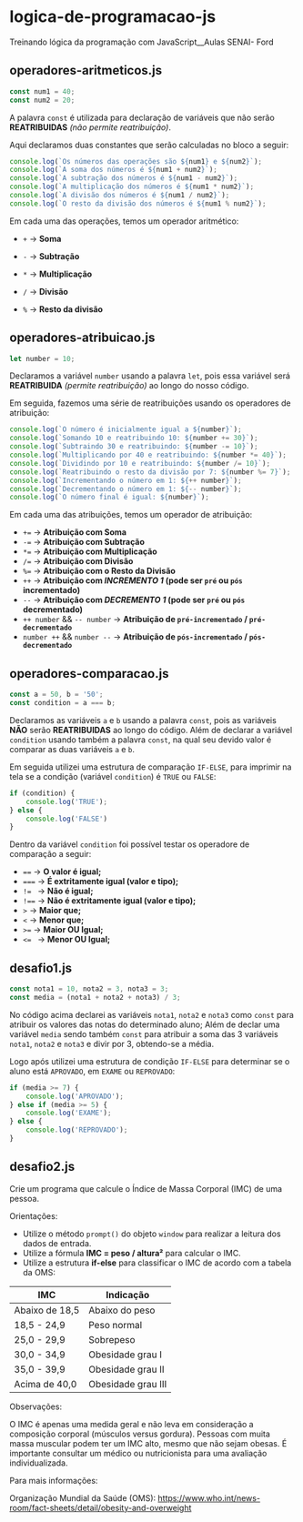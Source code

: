 # logica-de-programacao-js
Treinando lógica da programação com JavaScript__Aulas SENAI- Ford <ENTER>

## operadores-aritmeticos.js

~~~js
const num1 = 40;
const num2 = 20;
~~~
A palavra `const` é utilizada para declaração de variáveis que não serão **REATRIBUIDAS** _(não permite reatribuição)_. 

Aqui declaramos duas constantes que serão calculadas no bloco a seguir:

~~~js
console.log(`Os números das operações são ${num1} e ${num2}`);
console.log(`A soma dos números é ${num1 + num2}`);
console.log(`A subtração dos números é ${num1 - num2}`);
console.log(`A multiplicação dos números é ${num1 * num2}`);
console.log(`A divisão dos números é ${num1 / num2}`);
console.log(`O resto da divisão dos números é ${num1 % num2}`);
~~~

Em cada uma das operações, temos um operador aritmético:

* `+`       ->  __Soma__

* `-`       ->  __Subtração__

* `*`       ->  __Multiplicação__

* `/`       ->  __Divisão__

* `%`       ->  __Resto da divisão__

## operadores-atribuicao.js

~~~js
let number = 10;
~~~

Declaramos a variável `number` usando a palavra `let`, pois essa variável será **REATRIBUIDA** _(permite reatribuição)_ ao longo do nosso código.

Em seguida, fazemos uma série de reatribuições usando os operadores de atribuição:

~~~js
console.log(`O número é inicialmente igual a ${number}`);
console.log(`Somando 10 e reatribuindo 10: ${number += 30}`);
console.log(`Subtraindo 30 e reatribuindo: ${number -= 10}`);
console.log(`Multiplicando por 40 e reatribuindo: ${number *= 40}`);
console.log(`Dividindo por 10 e reatribuindo: ${number /= 10}`);
console.log(`Reatribuindo o resto da divisão por 7: ${number %= 7}`);
console.log(`Incrementando o número em 1: ${++ number}`);
console.log(`Decrementando o número em 1: ${-- number}`);
console.log(`O número final é igual: ${number}`);
~~~

Em cada uma das atribuições, temos um operador de atribuição:

* `+=`      ->  __Atribuição com Soma__
* `-=`      ->  __Atribuição com Subtração__
* `*=`      ->  __Atribuição com Multiplicação__
* `/=`      ->  __Atribuição com Divisão__
* `%=`      ->  __Atribuição com o Resto da Divisão__
* `++`      ->  __Atribuição com *INCREMENTO 1* (pode ser `pré` ou `pós` incrementado)__
* `--`      ->  __Atribuição com *DECREMENTO 1* (pode ser `pré` ou `pós` decrementado)__
* `++ number` && `-- number`       -> __Atribuição de `pré-incrementado` / `pré-decrementado`__
* `number ++` && `number --`       -> __Atribuição de `pós-incrementado` / `pós-decrementado`__

## operadores-comparacao.js

~~~js
const a = 50, b = '50';
const condition = a === b;
~~~

Declaramos as variáveis `a` e `b` usando a palavra `const`, pois as variáveis **NÃO** serão **REATRIBUIDAS** ao longo do código.
Além de declarar a variável `condition` usando também a palavra `const`, na qual seu devido valor é comparar as duas variáveis `a` e `b`.

Em seguida utilizei uma estrutura de comparação `IF-ELSE`, para imprimir na tela se a condição (variável `condition`) é `TRUE` ou `FALSE`:

~~~js
if (condition) {
    console.log('TRUE');
} else {
    console.log('FALSE')
}
~~~

Dentro da variável `condition` foi possível testar os operadore de comparação a seguir:

* `==`      -> __O valor é igual;__
* `===`     -> __É extritamente igual (valor e tipo);__
* `!= `     -> __Não é igual;__
* `!==`     -> __Não é extritamente igual (valor e tipo);__
* `>`       -> __Maior que;__
* `<`       -> __Menor que;__
* `>=`      -> __Maior OU Igual;__
* `<= `     -> __Menor OU Igual;__

## desafio1.js

<!-- Escreva um código em JavaScriptque resolva o problema descrito no livro Lógica de Programação I, p. , em que temos que obter as 3 notas de 1 aluno, calcular a média e exibir se o aluno foi aprovado, reprovado ou se ficou para examde. Não é necessário ler as notas, você pode defini-las com variáveis. -->
~~~js
const nota1 = 10, nota2 = 3, nota3 = 3;
const media = (nota1 + nota2 + nota3) / 3;
~~~

No código acima declarei as variáveis `nota1`, `nota2` e `nota3` como `const` para atribuir os valores das notas do determinado aluno;
Além de declar uma variável `media` sendo também `const` para atribuir a soma das 3 variáveis `nota1`, `nota2` e `nota3` e divir por 3, obtendo-se a média.

Logo após utilizei uma estrutura de condição `IF-ELSE` para determinar se o aluno está `APROVADO`, em `EXAME` ou `REPROVADO`:

~~~js
if (media >= 7) {
    console.log('APROVADO');
} else if (media >= 5) {
    console.log('EXAME');
} else {
    console.log('REPROVADO');
}
~~~

## desafio2.js

Crie um programa que calcule o Índice de Massa Corporal (IMC) de uma pessoa. 

Orientações: 
* Utilize o método `prompt()` do objeto `window` para realizar a leitura dos dados de entrada.
* Utilize a fórmula **IMC = peso / altura²** para calcular o IMC.
* Utilize a estrutura **if-else** para classificar o IMC de acordo com a tabela da OMS:

IMC | Indicação
----- | -----
Abaixo de 18,5	| Abaixo do peso
18,5 - 24,9	| Peso normal
25,0 - 29,9	| Sobrepeso
30,0 - 34,9	| Obesidade grau I
35,0 - 39,9	| Obesidade grau II
Acima de 40,0 |	Obesidade grau III

Observações:

O IMC é apenas uma medida geral e não leva em consideração a composição corporal (músculos versus gordura).
Pessoas com muita massa muscular podem ter um IMC alto, mesmo que não sejam obesas.
É importante consultar um médico ou nutricionista para uma avaliação individualizada.

Para mais informações:

Organização Mundial da Saúde (OMS): <https://www.who.int/news-room/fact-sheets/detail/obesity-and-overweight>